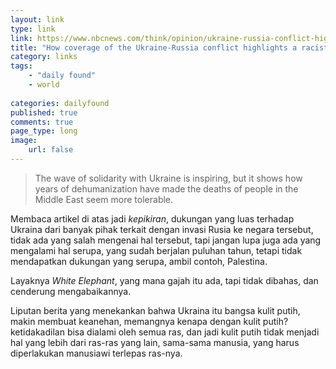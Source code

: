 ```yaml
---
layout: link
type: link
link: https://www.nbcnews.com/think/opinion/ukraine-russia-conflict-highlights-racist-double-standard-ncna1290822
title: "How coverage of the Ukraine-Russia conflict highlights a racist double standard"
category: links
tags: 
    - "daily found"
    - world
    
categories: dailyfound
published: true
comments: true
page_type: long
image:
    url: false
---
```



> The wave of solidarity with Ukraine is inspiring, but it shows how years of dehumanization have made the deaths of people in the Middle East seem more tolerable.

Membaca artikel di atas jadi *kepikiran*, dukungan yang luas terhadap Ukraina dari banyak pihak terkait dengan invasi Rusia ke negara tersebut, tidak ada yang salah mengenai hal tersebut, tapi jangan lupa juga ada yang mengalami hal serupa, yang sudah berjalan puluhan tahun, tetapi tidak mendapatkan dukungan yang serupa, ambil contoh, Palestina.

Layaknya *White Elephant*, yang mana gajah itu ada, tapi tidak dibahas, dan cenderung mengabaikannya.

Liputan berita yang menekankan bahwa Ukraina itu bangsa kulit putih, makin membuat keanehan, memangnya kenapa dengan kulit putih? ketidakadilan bisa dialami oleh semua ras, dan jadi kulit putih tidak menjadi hal yang lebih dari ras-ras yang lain, sama-sama manusia, yang harus diperlakukan manusiawi terlepas ras-nya.
